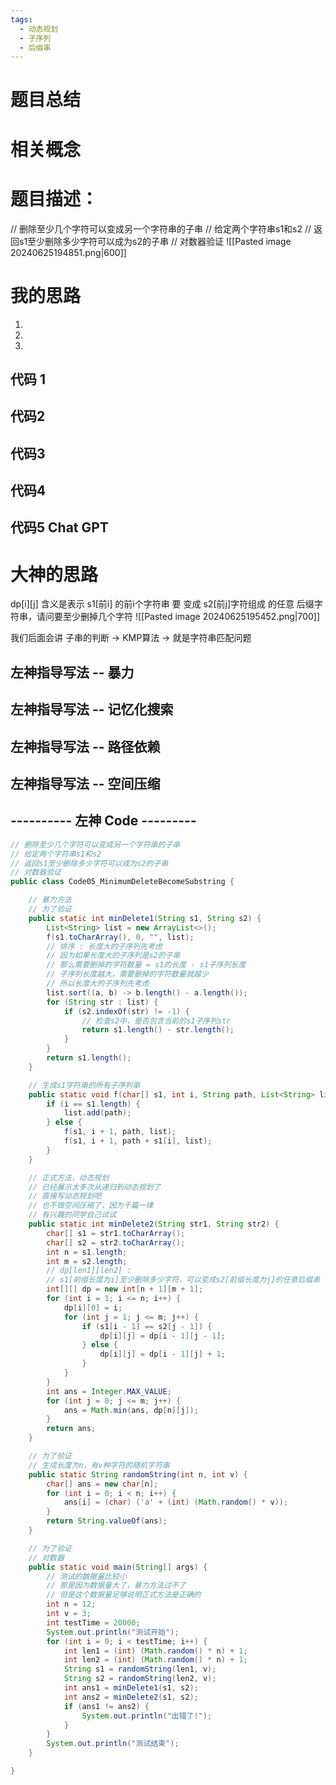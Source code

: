 ```yaml
---
tags:
  - 动态规划
  - 子序列
  - 后缀串
---
```


# 题目总结

# 相关概念 

# 题目描述：
// 删除至少几个字符可以变成另一个字符串的子串
// 给定两个字符串s1和s2
// 返回s1至少删除多少字符可以成为s2的子串
// 对数器验证
![[Pasted image 20240625194851.png|600]]
# 我的思路
1. 
2. 
3. 

## 代码 1

## 代码2

## 代码3

## 代码4

## 代码5  Chat GPT


# 大神的思路
dp\[i\]\[j\] 含义是表示 s1\[前i\] 的前i个字符串 要 变成 s2\[前j\]字符组成 的任意 后缀字符串，请问要至少删掉几个字符
![[Pasted image 20240625195452.png|700]]

我们后面会讲 子串的判断 -> KMP算法  -> 就是字符串匹配问题
## 左神指导写法 -- 暴力

## 左神指导写法 --  记忆化搜索

## 左神指导写法 --  路径依赖

## 左神指导写法 --  空间压缩


## ---------- 左神 Code ---------
```java
// 删除至少几个字符可以变成另一个字符串的子串
// 给定两个字符串s1和s2
// 返回s1至少删除多少字符可以成为s2的子串
// 对数器验证
public class Code05_MinimumDeleteBecomeSubstring {

	// 暴力方法
	// 为了验证
	public static int minDelete1(String s1, String s2) {
		List<String> list = new ArrayList<>();
		f(s1.toCharArray(), 0, "", list);
		// 排序 : 长度大的子序列先考虑
		// 因为如果长度大的子序列是s2的子串
		// 那么需要删掉的字符数量 = s1的长度 - s1子序列长度
		// 子序列长度越大，需要删掉的字符数量就越少
		// 所以长度大的子序列先考虑
		list.sort((a, b) -> b.length() - a.length());
		for (String str : list) {
			if (s2.indexOf(str) != -1) {
				// 检查s2中，是否包含当前的s1子序列str
				return s1.length() - str.length();
			}
		}
		return s1.length();
	}

	// 生成s1字符串的所有子序列串
	public static void f(char[] s1, int i, String path, List<String> list) {
		if (i == s1.length) {
			list.add(path);
		} else {
			f(s1, i + 1, path, list);
			f(s1, i + 1, path + s1[i], list);
		}
	}

	// 正式方法，动态规划
	// 已经展示太多次从递归到动态规划了
	// 直接写动态规划吧
	// 也不做空间压缩了，因为千篇一律
	// 有兴趣的同学自己试试
	public static int minDelete2(String str1, String str2) {
		char[] s1 = str1.toCharArray();
		char[] s2 = str2.toCharArray();
		int n = s1.length;
		int m = s2.length;
		// dp[len1][len2] :
		// s1[前缀长度为i]至少删除多少字符，可以变成s2[前缀长度为j]的任意后缀串
		int[][] dp = new int[n + 1][m + 1];
		for (int i = 1; i <= n; i++) {
			dp[i][0] = i;
			for (int j = 1; j <= m; j++) {
				if (s1[i - 1] == s2[j - 1]) {
					dp[i][j] = dp[i - 1][j - 1];
				} else {
					dp[i][j] = dp[i - 1][j] + 1;
				}
			}
		}
		int ans = Integer.MAX_VALUE;
		for (int j = 0; j <= m; j++) {
			ans = Math.min(ans, dp[n][j]);
		}
		return ans;
	}

	// 为了验证
	// 生成长度为n，有v种字符的随机字符串
	public static String randomString(int n, int v) {
		char[] ans = new char[n];
		for (int i = 0; i < n; i++) {
			ans[i] = (char) ('a' + (int) (Math.random() * v));
		}
		return String.valueOf(ans);
	}

	// 为了验证
	// 对数器
	public static void main(String[] args) {
		// 测试的数据量比较小
		// 那是因为数据量大了，暴力方法过不了
		// 但是这个数据量足够说明正式方法是正确的
		int n = 12;
		int v = 3;
		int testTime = 20000;
		System.out.println("测试开始");
		for (int i = 0; i < testTime; i++) {
			int len1 = (int) (Math.random() * n) + 1;
			int len2 = (int) (Math.random() * n) + 1;
			String s1 = randomString(len1, v);
			String s2 = randomString(len2, v);
			int ans1 = minDelete1(s1, s2);
			int ans2 = minDelete2(s1, s2);
			if (ans1 != ans2) {
				System.out.println("出错了!");
			}
		}
		System.out.println("测试结束");
	}

}
```
